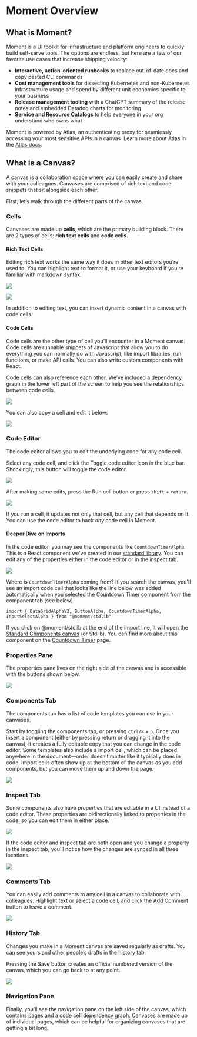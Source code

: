 # Moment Overview

## What is Moment?

Moment is a UI toolkit for infrastructure and platform engineers to quickly build self-serve tools. The options are endless, but here are a few of our favorite use cases that increase shipping velocity:

* **Interactive, action-oriented runbooks** to replace out-of-date docs and copy pasted CLI commands
* **Cost management tools** for dissecting Kubernetes and non-Kubernetes infrastructure usage and spend by different unit economics specific to your business
* **Release management tooling** with a ChatGPT summary of the release notes and embedded Datadog charts for monitoring
* **Service and Resource Catalogs** to help everyone in your org understand who owns what

Moment is powered by Atlas, an authenticating proxy for seamlessly accessing your most sensitive APIs in a canvas. Learn more about Atlas in the [Atlas docs](https://docs.moment.dev/moment-docs/docs/atlas-docs).

## What is a Canvas?

A canvas is a collaboration space where you can easily create and share with your colleagues. Canvases are comprised of rich text and code snippets that sit alongside each other.

First, let’s walk through the different parts of the canvas.

### Cells

Canvases are made up **cells**, which are the primary building block. There are 2 types of cells: **rich text cells** and **code cells**.

#### Rich Text Cells

Editing rich text works the same way it does in other text editors you’re used to. You can highlight text to format it, or use your keyboard if you’re familiar with markdown syntax.

![](https://moment-canvas-user-uploads-west2.s3.us-west-2.amazonaws.com/277457f4-6e42-41e6-bc18-e3864b301842.png)

![](https://moment-canvas-user-uploads-west2.s3.us-west-2.amazonaws.com/3191f89f-b0fd-493e-910a-65c64d10b34c.png)

In addition to editing text, you can insert dynamic content in a canvas with code cells.

#### Code Cells

Code cells are the other type of cell you’ll encounter in a Moment canvas. Code cells are runnable snippets of Javascript that allow you to do everything you can normally do with Javascript, like import libraries, run functions, or make API calls. You can also write custom components with React.

Code cells can also reference each other. We’ve included a dependency graph in the lower left part of the screen to help you see the relationships between code cells.

![](https://moment-canvas-user-uploads-west2.s3.us-west-2.amazonaws.com/2770ac6a-6ad6-45a2-ac13-693e1c570a18.png)

You can also copy a cell and edit it below:

![](https://moment-canvas-user-uploads-west2.s3.us-west-2.amazonaws.com/5c90fba0-f710-4937-b543-1f7de9a10295.png)

### Code Editor

The code editor allows you to edit the underlying code for any code cell.

Select any code cell, and click the Toggle code editor icon in the blue bar. Shockingly, this button will toggle the code editor.

![](https://moment-canvas-user-uploads-west2.s3.us-west-2.amazonaws.com/e5f592ba-11dd-4a1b-929f-f85a2965608a.png)

After making some edits, press the Run cell button or press `shift` + `return`.

![](https://moment-canvas-user-uploads-west2.s3.us-west-2.amazonaws.com/ee8f364d-0020-4d61-96b9-89d7f66e60ea.png)

If you run a cell, it updates not only that cell, but any cell that depends on it. You can use the code editor to hack _any_ code cell in Moment.

#### Deeper Dive on Imports

In the code editor, you may see the components like `CountdownTimerAlpha`. This is a React component we’ve created in our [standard library](https://app.moment.dev/@moment/stdlib). You can edit any of the properties either in the code editor or in the inspect tab.

![](https://moment-canvas-user-uploads-west2.s3.us-west-2.amazonaws.com/7ea330ba-9333-4207-821c-7051ce52e877.png)

Where is `CountdownTimerAlpha` coming from? If you search the canvas, you'll see an import code cell that looks like the line below was added automatically when you selected the Countdown Timer component from the component tab (see below).

`import { DataGridAlphaV2, ButtonAlpha, CountdownTimerAlpha, InputSelectAlpha } from "@moment/stdlib"`

If you click on @moment/stdlib at the end of the import line, it will open the [Standard Components canvas](https://app.moment.dev/@moment/stdlib) (or Stdlib). You can find more about this component on the [Countdown Timer](https://app.moment.dev/@moment/stdlib/countdown-timer) page.

### Properties Pane

The properties pane lives on the right side of the canvas and is accessible with the buttons shown below.

![](https://moment-canvas-user-uploads-west2.s3.us-west-2.amazonaws.com/7ff3b0ac-2bbe-43bb-92d0-2baf75598a17.png)

### Components Tab

The components tab has a list of code templates you can use in your canvases.

Start by toggling the components tab, or pressing `ctrl/⌘` + `p`. Once you insert a component (either by pressing return or dragging it into the canvas), it creates a fully editable copy that you can change in the code editor. Some templates also include a import cell, which can be placed anywhere in the document—order doesn’t matter like it typically does in code. Import cells often show up at the bottom of the canvas as you add components, but you can move them up and down the page.

![](https://moment-canvas-user-uploads-west2.s3.us-west-2.amazonaws.com/abbed90c-1bfb-4de9-955d-8d218e1c8b54.png)

### Inspect Tab

Some components also have properties that are editable in a UI instead of a code editor. These properties are bidirectionally linked to properties in the code, so you can edit them in either place.

![](https://moment-canvas-user-uploads-west2.s3.us-west-2.amazonaws.com/b096e1e9-02e7-4aa9-b6bf-67ed4e7f84d7.png)

If the code editor and inspect tab are both open and you change a property in the inspect tab, you'll notice how the changes are synced in all three locations.

![](https://moment-canvas-user-uploads-west2.s3.us-west-2.amazonaws.com/8ece5b07-45c1-4a29-9fcd-9757b7f28249.png)

### Comments Tab

You can easily add comments to any cell in a canvas to collaborate with colleagues. Highlight text or select a code cell, and click the Add Comment button to leave a comment.

![](https://moment-canvas-user-uploads-west2.s3.us-west-2.amazonaws.com/8d568434-11f5-44e7-9a12-46a71a55f11d.png)

### History Tab

Changes you make in a Moment canvas are saved regularly as drafts. You can see yours and other people’s drafts in the history tab.

Pressing the Save button creates an official numbered version of the canvas, which you can go back to at any point.

![](https://moment-canvas-user-uploads-west2.s3.us-west-2.amazonaws.com/5e4f2b1c-246f-4a00-a38a-68e9cb54d833.png)

### Navigation Pane

Finally, you’ll see the navigation pane on the left side of the canvas, which contains pages and a code cell dependency graph. Canvases are made up of individual pages, which can be helpful for organizing canvases that are getting a bit long.
